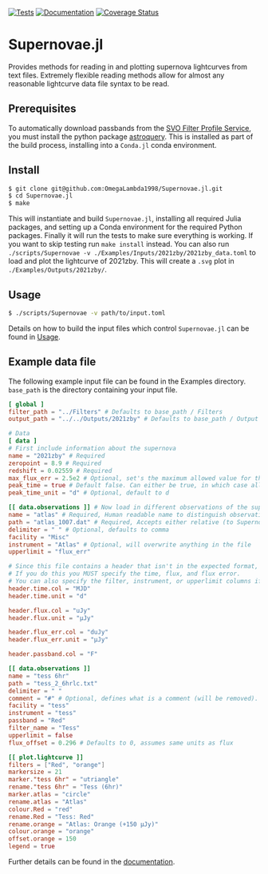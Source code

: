 [![Tests](https://github.com/OmegaLambda1998/Supernovae.jl/actions/workflows/test_and_codecov.yml/badge.svg)](https://github.com/OmegaLambda1998/Supernovae.jl/actions/workflows/test_and_codecov.yml)
[![Documentation](https://github.com/OmegaLambda1998/Supernovae.jl/actions/workflows/documentation.yml/badge.svg)](https://omegalambda.au/Supernovae.jl/)
[![Coverage Status](https://coveralls.io/repos/github/OmegaLambda1998/Supernovae.jl/badge.svg?branch=main)](https://coveralls.io/github/OmegaLambda1998/Supernovae.jl?branch=main)

# Supernovae.jl

Provides methods for reading in and plotting supernova lightcurves from text files. Extremely flexible reading methods allow for almost any reasonable lightcurve data file syntax to be read.

## Prerequisites
To automatically download passbands from the [SVO Filter Profile Service](svo2.cab.inta-csic.es/theory/fps/), you must install the python package [astroquery](https://astroquery.readthedocs.io/en/latest/index.html). This is installed as part of the build process, installing into a `Conda.jl` conda environment.

## Install
```bash
$ git clone git@github.com:OmegaLambda1998/Supernovae.jl.git 
$ cd Supernovae.jl
$ make
```
This will instantiate and build `Supernovae.jl`, installing all required Julia packages, and setting up a Conda environment for the required Python packages. Finally it will run the tests to make sure everything is working. If you want to skip testing run `make install` instead. You can also run `./scripts/Supernovae -v ./Examples/Inputs/2021zby/2021zby_data.toml` to load and plot the lightcurve of 2021zby. This will create a `.svg` plot in `./Examples/Outputs/2021zby/`.

## Usage
```bash
$ ./scripts/Supernovae -v path/to/input.toml
```

Details on how to build the input files which control `Supernovae.jl` can be found in [Usage](./usage.md).

## Example data file
The following example input file can be found in the Examples directory. `base_path` is the directory containing your input file.

```toml
[ global ]
filter_path = "../Filters" # Defaults to base_path / Filters
output_path = "../../Outputs/2021zby" # Defaults to base_path / Output

# Data
[ data ]
# First include information about the supernova
name = "2021zby" # Required
zeropoint = 8.9 # Required
redshift = 0.02559 # Required
max_flux_err = 2.5e2 # Optional, set's the maximum allowed value for the uncertainty in the flux, assumes same units as flux
peak_time = true # Default false. Can either be true, in which case all times will become relative to the peak data point. Alternatively, give a value, and all times will be relative to that value
peak_time_unit = "d" # Optional, default to d

[[ data.observations ]] # Now load in different observations of the supernova. This can either be one file with all observations, or you can load in multiple files
name = "atlas" # Required, Human readable name to distinguish observations
path = "atlas_1007.dat" # Required, Accepts either relative (to Supernova) or absolute path
delimiter = " " # Optional, defaults to comma
facility = "Misc"
instrument = "Atlas" # Optional, will overwrite anything in the file 
upperlimit = "flux_err"

# Since this file contains a header that isn't in the expected format, you can optionally specify what each header corresponds to.
# If you do this you MUST specify the time, flux, and flux error.
# You can also specify the filter, instrument, or upperlimit columns if they're in the file. If not, specify them above
header.time.col = "MJD"
header.time.unit = "d"

header.flux.col = "uJy"
header.flux.unit = "µJy"

header.flux_err.col = "duJy"
header.flux_err.unit = "µJy"

header.passband.col = "F"

[[ data.observations ]]
name = "tess 6hr"
path = "tess_2_6hrlc.txt"
delimiter = " "
comment = "#" # Optional, defines what is a comment (will be removed). Defaults to #
facility = "tess"
instrument = "tess"
passband = "Red"
filter_name = "Tess"
upperlimit = false
flux_offset = 0.296 # Defaults to 0, assumes same units as flux

[[ plot.lightcurve ]]
filters = ["Red", "orange"]
markersize = 21
marker."tess 6hr" = "utriangle"
rename."tess 6hr" = "Tess (6hr)"
marker.atlas = "circle"
rename.atlas = "Atlas"
colour.Red = "red"
rename.Red = "Tess: Red"
rename.orange = "Atlas: Orange (+150 μJy)"
colour.orange = "orange"
offset.orange = 150
legend = true
```

 Further details can be found in the [documentation](https://www.omegalambda.au/Supernovae.jl/dev/).
